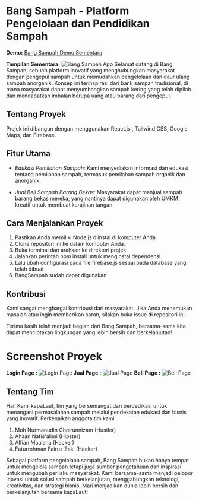 
# Bang Sampah - Platform Pengelolaan dan Pendidikan Sampah
**Demo:** [Bang Sampah Demo Sementara](https://bangsampah.netlify.app/)

**Tampilan Sementara:**
![Bang Sampah App](https://res.cloudinary.com/alfianmna/image/upload/v1705074691/Screenshot_2024-01-12_223641_hyevif.png)
Selamat datang di Bang Sampah, sebuah platform inovatif yang menghubungkan masyarakat dengan pengepul sampah untuk memudahkan pengelolaan dan daur ulang sampah anorganik. Konsep ini terinspirasi dari bank sampah tradisional, di mana masyarakat dapat menyumbangkan sampah kering yang telah dipilah dan mendapatkan imbalan berupa uang atau barang dari pengepul.

## Tentang Proyek

Projek ini dibangun dengan menggunakan React.js , Tailwind CSS, Google Maps, dan Firebase.

## Fitur Utama
  
- *Edukasi Pemilahan Sampah:* Kami menyediakan informasi dan edukasi tentang pemilahan sampah, termasuk pemilahan sampah organik dan anorganik.

- *Jual Beli Sampah Barang Bekas:* Masyarakat dapat menjual sampah barang bekas mereka, yang nantinya dapat digunakan oleh UMKM kreatif untuk membuat kerajinan tangan.

## Cara Menjalankan Proyek

1. Pastikan Anda memiliki Node.js diinstal di komputer Anda.
2. Clone repositori ini ke dalam komputer Anda.
3. Buka terminal dan arahkan ke direktori projek.
4. Jalankan perintah npm install untuk menginstal dependensi.
5. Lalu ubah configurasi pada file firebase.js sesuai pada database yang telah dibuat
6. BangSampah sudah dapat digunakan

## Kontribusi

Kami sangat menghargai kontribusi dari masyarakat. Jika Anda menemukan masalah atau ingin memberikan saran, silakan buka issue di repositori ini.

Terima kasih telah menjadi bagian dari Bang Sampah, bersama-sama kita dapat menciptakan lingkungan yang lebih bersih dan berkelanjutan!

# Screenshot Proyek
**Login Page :**
![Login Page](https://res.cloudinary.com/alfianmna/image/upload/v1705075091/Screenshot_2024-01-12_225521_zsy50e.png)
**Jual Page :**
![Jual Page](https://res.cloudinary.com/alfianmna/image/upload/v1705075068/Screenshot_2024-01-12_225602_ptovmc.png)
**Beli Page :**
![Beli Page](https://res.cloudinary.com/alfianmna/image/upload/v1705075040/Screenshot_2024-01-12_225629_drvjc6.png)

## Tentang Tim

Hai! Kami kapaLaut, tim yang bersemangat dan berdedikasi untuk menangani permasalahan sampah melalui pendekatan edukasi dan bisnis yang inovatif. Perkenalkan anggota tim kami:
1. Moh Nurmanudin Choirunnizam (Hustler)
2. Ahsan Nafis'alimi (Hipster)
3. Alfian Maulana (Hacker)
4. Faturrohman Fairuz Zaki (Hacker)

Sebagai platform pengelolaan sampah, Bang Sampah bukan hanya tempat untuk mengelola sampah tetapi juga sumber pengetahuan dan inspirasi untuk mengubah perilaku masyarakat. Kami bersama-sama menjadi pelopor inovasi untuk solusi sampah berkelanjutan, menggabungkan teknologi, kreativitas, dan strategi bisnis. Mari menjadikan dunia lebih bersih dan berkelanjutan bersama kapaLaut!

